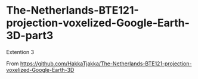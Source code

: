# The-Netherlands-BTE121-projection-voxelized-Google-Earth-3D-part3
Extention 3

From https://github.com/HakkaTjakka/The-Netherlands-BTE121-projection-voxelized-Google-Earth-3D
